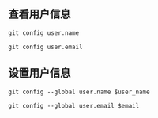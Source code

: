 ## 查看用户信息

```shell
git config user.name

git config user.email
```

## 设置用户信息

```shell
git config --global user.name $user_name

git config --global user.email $email
```

